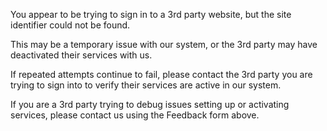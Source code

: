 <webui-data data-page-title="Invalid Site" data-page-subtitle=""></webui-data>
<webui-data data-page-next-page='{"name":"Home","href":"/"}'></webui-data>

You appear to be trying to sign in to a 3rd party website, but the site identifier could not be found.

This may be a temporary issue with our system, or the 3rd party may have deactivated their services with us.

If repeated attempts continue to fail, please contact the 3rd party you are trying to sign into to verify their services are active in our system.

If you are a 3rd party trying to debug issues setting up or activating services, please contact us using the Feedback form above.
